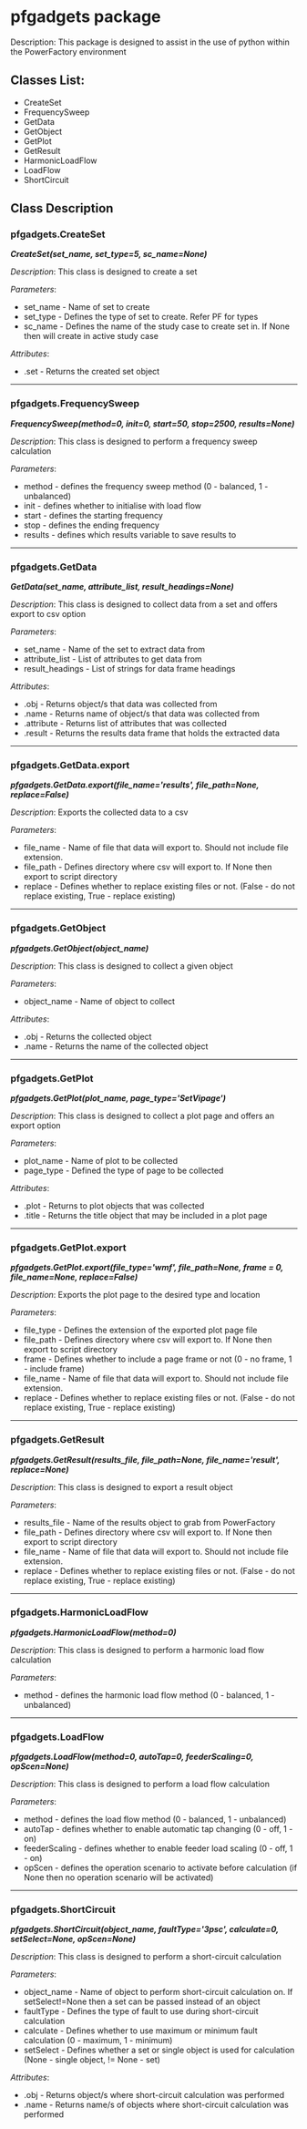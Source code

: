 # pfgadgets package

Description: This package is designed to assist in the use of python within the PowerFactory environment

## Classes List:
- CreateSet
- FrequencySweep
- GetData
- GetObject
- GetPlot
- GetResult
- HarmonicLoadFlow
- LoadFlow
- ShortCircuit

## Class Description
### pfgadgets.CreateSet
*__CreateSet(set_name, set_type=5, sc_name=None)__*

*Description*: This class is designed to create a set

*Parameters*: 
- set_name - Name of set to create
- set_type - Defines the type of set to create. Refer PF for types
- sc_name - Defines the name of the study case to create set in. If None then will create in active study case

*Attributes*: 
- .set - Returns the created set object
---
### pfgadgets.FrequencySweep
*__FrequencySweep(method=0, init=0, start=50, stop=2500, results=None)__*

*Description*: This class is designed to perform a frequency sweep calculation

*Parameters*:
- method - defines the frequency sweep method (0 - balanced, 1 - unbalanced)
- init - defines whether to initialise with load flow
- start - defines the starting frequency
- stop - defines the ending frequency
- results - defines which results variable to save results to
---
### pfgadgets.GetData
*__GetData(set_name, attribute_list, result_headings=None)__*

*Description*: This class is designed to collect data from a set and offers export to csv option

*Parameters*: 
- set_name - Name of the set to extract data from
- attribute_list - List of attributes to get data from
- result_headings - List of strings for data frame headings

*Attributes*: 
- .obj - Returns object/s that data was collected from
- .name - Returns name of object/s that data was collected from
- .attribute - Returns list of attributes that was collected
- .result - Returns the results data frame that holds the extracted data
---
### pfgadgets.GetData.export
*__pfgadgets.GetData.export(file_name='results', file_path=None, replace=False)__*

*Description*: Exports the collected data to a csv

*Parameters*: 
- file_name - Name of file that data will export to. Should not include file extension.
- file_path - Defines directory where csv will export to. If None then export to script directory
- replace - Defines whether to replace existing files or not. (False - do not replace existing, True - replace existing)
---
### pfgadgets.GetObject
*__pfgadgets.GetObject(object_name)__*

*Description*: This class is designed to collect a given object

*Parameters*: 
- object_name - Name of object to collect

*Attributes*: 
- .obj - Returns the collected object
- .name - Returns the name of the collected object
---
### pfgadgets.GetPlot
*__pfgadgets.GetPlot(plot_name, page_type='SetVipage')__*

*Description*: This class is designed to collect a plot page and offers an export option

*Parameters*: 
- plot_name - Name of plot to be collected
- page_type - Defined the type of page to be collected
	
*Attributes*: 
- .plot - Returns to plot objects that was collected
- .title - Returns the title object that may be included in a plot page
---
### pfgadgets.GetPlot.export
*__pfgadgets.GetPlot.export(file_type='wmf', file_path=None, frame = 0, file_name=None, replace=False)__*

*Description*: Exports the plot page to the desired type and location

*Parameters*: 
- file_type - Defines the extension of the exported plot page file
- file_path - Defines directory where csv will export to. If None then export to script directory
- frame - Defines whether to include a page frame or not (0 - no frame, 1 - include frame)
- file_name - Name of file that data will export to. Should not include file extension.
- replace - Defines whether to replace existing files or not. (False - do not replace existing, True - replace existing)
---
### pfgadgets.GetResult
*__pfgadgets.GetResult(results_file, file_path=None, file_name='result', replace=None)__*

*Description*: This class is designed to export a result object

*Parameters*:
- results_file - Name of the results object to grab from PowerFactory
- file_path - Defines directory where csv will export to. If None then export to script directory
- file_name - Name of file that data will export to. Should not include file extension.
- replace - Defines whether to replace existing files or not. (False - do not replace existing, True - replace existing)
---
### pfgadgets.HarmonicLoadFlow
*__pfgadgets.HarmonicLoadFlow(method=0)__*

*Description*: This class is designed to perform a harmonic load flow calculation

*Parameters*: 
- method - defines the harmonic load flow method (0 - balanced, 1 - unbalanced)
---
### pfgadgets.LoadFlow
*__pfgadgets.LoadFlow(method=0, autoTap=0, feederScaling=0, opScen=None)__*

*Description*: This class is designed to perform a load flow calculation

*Parameters*: 
- method - defines the load flow method (0 - balanced, 1 - unbalanced)
- autoTap - defines whether to enable automatic tap changing (0 - off, 1 - on)
- feederScaling - defines whether to enable feeder load scaling (0 - off, 1 - on)
- opScen - defines the operation scenario to activate before calculation (if None then no operation scenario will be activated)
---
### pfgadgets.ShortCircuit
*__pfgadgets.ShortCircuit(object_name, faultType='3psc', calculate=0, setSelect=None, opScen=None)__*

*Description*: This class is designed to perform a short-circuit calculation

*Parameters*: 
- object_name - Name of object to perform short-circuit calculation on. If setSelect!=None then a set can be passed instead of an object
- faultType - Defines the type of fault to use during short-circuit calculation
- calculate - Defines whether to use maximum or minimum fault calculation (0 - maximum, 1 - minimum)
- setSelect - Defines whether a set or single object is used for calculation (None - single object, != None - set)

*Attributes*: 
- .obj - Returns object/s where short-circuit calculation was performed
- .name - Returns name/s of objects where short-circuit calculation was performed
